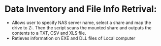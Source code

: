 # Data Inventory and File Info Retrival:

- Allows user to specify NAS server name, select a share and map the drive to Z:. Then the script scans the mounted share and outputs the contents to a TXT, CSV and XLS file.
- Retieves information on EXE and DLL files of Local computer
